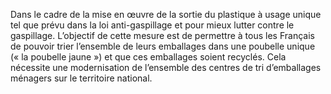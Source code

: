 <p>
  <span id="brief">
Dans le cadre de la mise en œuvre de la sortie du plastique à usage unique tel que prévu dans la loi anti-gaspillage et pour mieux lutter contre le gaspillage. L’objectif de cette mesure est de permettre à tous les Français de pouvoir trier l’ensemble de leurs emballages dans une poubelle unique (« la poubelle jaune ») et que ces emballages soient recyclés. Cela nécessite une modernisation de l’ensemble des centres de tri d’emballages ménagers sur le territoire national.
	</span>
</p>
